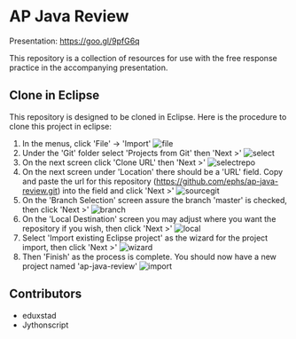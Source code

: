 AP Java Review
===
Presentation: https://goo.gl/9pfG6q

This repository is a collection of resources for use with the free response practice in the accompanying presentation.

Clone in Eclipse
---
This repository is designed to be cloned in Eclipse. Here is the procedure to clone this project in eclipse:
1. In the menus, click 'File' -> 'Import'
![file](img/file.png)
2. Under the 'Git' folder select 'Projects from Git' then 'Next >' 
![select](img/select.png)
3. On the next screen click 'Clone URL' then 'Next >'
![selectrepo](img/selectrepo.png)
4. On the next screen under 'Location' there should be a 'URL' field. Copy and paste the url for this repository (https://github.com/ephs/ap-java-review.git) into the field and click 'Next >'
![sourcegit](img/sourcegit.png)
5. On the 'Branch Selection' screen assure the branch 'master' is checked, then click 'Next >'
![branch](img/branch.png)
6. On the 'Local Destination' screen you may adjust where you want the repository if you wish, then click 'Next >'
![local](img/local.png)
7. Select 'Import existing Eclipse project' as the wizard for the project import, then click 'Next >'
![wizard](img/wizard.png)
8. Then 'Finish' as the process is complete. You should now have a new project named 'ap-java-review'
![import](img/import.png)

Contributors
---
* eduxstad
* Jythonscript